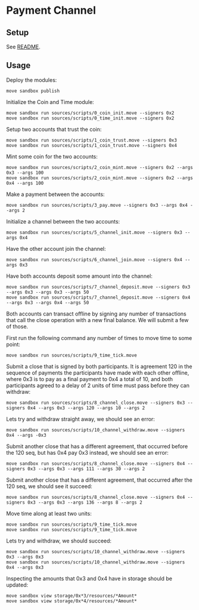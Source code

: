 # Payment Channel

## Setup

See [README](../README.md).

## Usage

Deploy the modules:
```
move sandbox publish
```

Initialize the Coin and Time module:
```
move sandbox run sources/scripts/0_coin_init.move --signers 0x2
move sandbox run sources/scripts/0_time_init.move --signers 0x2
```

Setup two accounts that trust the coin:
```
move sandbox run sources/scripts/1_coin_trust.move --signers 0x3
move sandbox run sources/scripts/1_coin_trust.move --signers 0x4
```

Mint some coin for the two accounts:
```
move sandbox run sources/scripts/2_coin_mint.move --signers 0x2 --args 0x3 --args 100
move sandbox run sources/scripts/2_coin_mint.move --signers 0x2 --args 0x4 --args 100
```

Make a payment between the accounts:
```
move sandbox run sources/scripts/3_pay.move --signers 0x3 --args 0x4 --args 2
```

Initialize a channel between the two accounts:
```
move sandbox run sources/scripts/5_channel_init.move --signers 0x3 --args 0x4
```

Have the other account join the channel:
```
move sandbox run sources/scripts/6_channel_join.move --signers 0x4 --args 0x3
```

Have both accounts deposit some amount into the channel:
```
move sandbox run sources/scripts/7_channel_deposit.move --signers 0x3 --args 0x3 --args 0x3 --args 50
move sandbox run sources/scripts/7_channel_deposit.move --signers 0x4 --args 0x3 --args 0x4 --args 50
```

Both accounts can transact offline by signing any number of transactions that
call the close operation with a new final balance. We will submit a few of
those.

First run the following command any number of times to move time to some point:
```
move sandbox run sources/scripts/9_time_tick.move
```

Submit a close that is signed by both participants. It is agreement 120 in the
sequence of payments the participants have made with each other offline, where
0x3 is to pay as a final payment to 0x4 a total of 10, and both participants
agreed to a delay of 2 units of time must pass before they can withdraw:
```
move sandbox run sources/scripts/8_channel_close.move --signers 0x3 --signers 0x4 --args 0x3 --args 120 --args 10 --args 2
```

Lets try and withdraw straight away, we should see an error:
```
move sandbox run sources/scripts/10_channel_withdraw.move --signers 0x4 --args -0x3
```

Submit another close that has a different agreement, that occurred before the
120 seq, but has 0x4 pay 0x3 instead, we should see an error:
```
move sandbox run sources/scripts/8_channel_close.move --signers 0x4 --signers 0x3 --args 0x3 --args 111 --args 30 --args 2
```

Submit another close that has a different agreement, that occurred after the
120 seq, we should see it succeed:
```
move sandbox run sources/scripts/8_channel_close.move --signers 0x4 --signers 0x3 --args 0x3 --args 136 --args 8 --args 2
```

Move time along at least two units:
```
move sandbox run sources/scripts/9_time_tick.move
move sandbox run sources/scripts/9_time_tick.move
```

Lets try and withdraw, we should succeed:
```
move sandbox run sources/scripts/10_channel_withdraw.move --signers 0x3 --args 0x3
move sandbox run sources/scripts/10_channel_withdraw.move --signers 0x4 --args 0x3
```

Inspecting the amounts that 0x3 and 0x4 have in storage should be updated:
```
move sandbox view storage/0x*3/resources/*Amount*
move sandbox view storage/0x*4/resources/*Amount*
```
